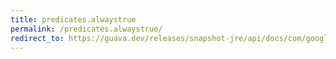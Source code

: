 ```yaml
---
title: predicates.alwaystrue
permalink: /predicates.alwaystrue/
redirect_to: https://guava.dev/releases/snapshot-jre/api/docs/com/google/common/base/Predicates.html#alwaysTrue--
---
```

